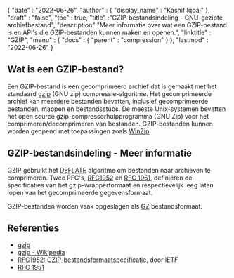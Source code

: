 {
  "date" : "2022-06-26",
  "author" : {
    "display_name" : "Kashif Iqbal"
},
  "draft" : "false",
  "toc" : true,
  "title" :"GZIP-bestandsindeling - GNU-gezipte archiefbestand",
  "description":"Meer informatie over wat een GZIP-bestand is en API's die GZIP-bestanden kunnen maken en openen.",
  "linktitle" : "GZIP",
  "menu" : {
    "docs" : {
      "parent" : "compression"
}
},
  "lastmod" : "2022-06-26"
}

## Wat is een GZIP-bestand?

Een GZIP-bestand is een gecomprimeerd archief dat is gemaakt met het standaard [gzip](https://en.wikipedia.org/wiki/Gzip) (GNU zip) compressie-algoritme. Het gecomprimeerde archief kan meerdere bestanden bevatten, inclusief gecomprimeerde bestanden, mappen en bestandsstubs. De meeste Unix-systemen bevatten het open source gzip-compressorhulpprogramma (GNU Zip) voor het comprimeren/decomprimeren van bestanden. GZIP-bestanden kunnen worden geopend met toepassingen zoals [WinZip](https://www.winzip.com/en/).

## GZIP-bestandsindeling - Meer informatie

GZIP gebruikt het [DEFLATE](https://en.wikipedia.org/wiki/DEFLATE) algoritme om bestanden naar archieven te comprimeren. Twee RFC's, [RFC1952](https://tools.ietf.org/html/rfc1952) en [RFC 1951](https://tools.ietf.org/html/rfc1951), definiëren de specificaties van het gzip-wrapperformaat en respectievelijk leeg laten lopen van het gecomprimeerde gegevensformaat.

GZIP-bestanden worden vaak opgeslagen als [GZ](/nl/compression/gz/) bestandsformaat.

## Referenties

* [gzip](http://www.gzip.org/)
* [gzip - Wikipedia](https://en.wikipedia.org/wiki/Gzip)
* [RFC1952: GZIP-bestandsformaatspecificatie](https://datatracker.ietf.org/doc/html/rfc1952), door IETF
* [RFC 1951](https://tools.ietf.org/html/rfc1951)

